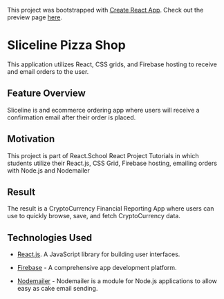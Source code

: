This project was bootstrapped with [Create React App](https://github.com/facebook/create-react-app "React.js"). Check out the preview page [here](https://sliceline-aa686.web.app/ "Sliceline").

# Sliceline Pizza Shop
This application utilizes React, CSS grids, and Firebase hosting to receive and email orders to the user.

## Feature Overview
Sliceline is and ecommerce ordering app where users will receive a confirmation email after their order is placed.

## Motivation
This project is part of React.School React Project Tutorials in which students utilize their React.js, CSS Grid, Firebase hosting, emailing orders with Node.js and Nodemailer

## Result
The result is a CryptoCurrency Financial Reporting App where users can use to quickly browse, save, and fetch CryptoCurrency data.

## Technologies Used
- [React.js](https://reactjs.org/ "React.js"). A JavaScript library for building user interfaces.

- [Firebase](https://firebase.google.com/ "Firebase") - A comprehensive app
development platform.

- [Nodemailer](https://nodemailer.com/about/ "Nodemailer") - Nodemailer is a module for Node.js applications to allow easy as cake email sending.

